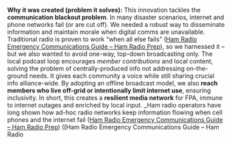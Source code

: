 **Why it was created (problem it solves):** This innovation tackles the **communication blackout problem**. In many disaster scenarios, internet and phone networks fail (or are cut off). We needed a robust way to disseminate information and maintain morale when digital comms are unavailable. Traditional radio is proven to work “when all else fails” ([Ham Radio Emergency Communications Guide – Ham Radio Prep](https://hamradioprep.com/ham-radio-in-emergencies/#:~:text=,to%20stay%20on%20the%20air)), so we harnessed it – but we also wanted to avoid one-way, top-down broadcasting only. The local podcast loop encourages _member contributions_ and local content, solving the problem of centrally-produced info not addressing on-the-ground needs. It gives each community a voice while still sharing crucial info alliance-wide. By adopting an offline broadcast model, we also **reach members who live off-grid or intentionally limit internet use**, ensuring inclusivity. In short, this creates a **resilient media network** for FPA, immune to internet outages and enriched by local input. _Ham radio operators have long shown how ad-hoc radio networks keep information flowing when cell phones and the internet fail ([Ham Radio Emergency Communications Guide – Ham Radio Prep](https://hamradioprep.com/ham-radio-in-emergencies/#:~:text=,to%20stay%20on%20the%20air)) ([Ham Radio Emergency Communications Guide – Ham Radio